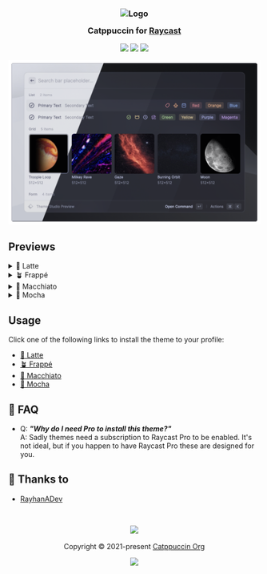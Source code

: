 <h3 align="center">
	<img src="https://raw.githubusercontent.com/catppuccin/catppuccin/main/assets/logos/exports/1544x1544_circle.png" width="100" alt="Logo"/><br/>
	<img src="https://raw.githubusercontent.com/catppuccin/catppuccin/main/assets/misc/transparent.png" height="30" width="0px"/>
	Catppuccin for <a href="https://www.raycast.com/">Raycast</a>
	<img src="https://raw.githubusercontent.com/catppuccin/catppuccin/main/assets/misc/transparent.png" height="30" width="0px"/>
</h3>

<p align="center">
	<a href="https://github.com/catppuccin/raycast/stargazers"><img src="https://img.shields.io/github/stars/catppuccin/raycast?colorA=363a4f&colorB=b7bdf8&style=for-the-badge"></a>
	<a href="https://github.com/catppuccin/raycast/issues"><img src="https://img.shields.io/github/issues/catppuccin/raycast?colorA=363a4f&colorB=f5a97f&style=for-the-badge"></a>
	<a href="https://github.com/catppuccin/raycast/contributors"><img src="https://img.shields.io/github/contributors/catppuccin/raycast?colorA=363a4f&colorB=a6da95&style=for-the-badge"></a>
</p>

<p align="center">
	<img src="/assets/preview.webp"/>
</p>

## Previews

<details>
<summary>🌻 Latte</summary>
<img src="/assets/latte.png"/>
</details>
<details>
<summary>🪴 Frappé</summary>
<img src="/assets/frappe.png"/>
</details>
<details>
<summary>🌺 Macchiato</summary>
<img src="/assets/macchiato.png"/>
</details>
<details>
<summary>🌿 Mocha</summary>
<img src="/assets/mocha.png"/>
</details>

## Usage

Click one of the following links to install the theme to your profile:

- [🌻 Latte](https://themes.ray.so?version=1&name=Catppuccin%20Latte&colors=%23EFF1F5FF,%23EFF1F5FF,%234C4F69FF,%239CA0B0FF,%238C8FA1FF,%23D20F39FF,%23FE640BFF,%23DF8E1DFF,%2340A02BFF,%231E66F5FF,%237287FDFF,%238839EFFF&appearance=light)
- [🪴 Frappé](https://themes.ray.so?version=1&name=Catppuccin%20Frappe&colors=%23303446FF,%23303446FF,%23C6D0F5FF,%23737994FF,%23838BA7FF,%23E78284FF,%23EF9F76FF,%23E5C890FF,%23A6D189FF,%238CAAEEFF,%23BABBF1FF,%23CA9EE6FF&appearance=dark)
- [🌺 Macchiato](https://themes.ray.so?version=1&name=Catppuccin%20Macchiato&colors=%2324273AFF,%2324273AFF,%23CAD3F5FF,%236E738DFF,%238087A2FF,%23ED8796FF,%23F5A97FFF,%23EED49FFF,%23A6DA95FF,%238AADF4FF,%23B7BDF8FF,%23C6A0F6FF&appearance=dark)
- [🌿 Mocha](https://themes.ray.so?version=1&name=Catppuccin%20Mocha&colors=%231E1E2EFF,%231E1E2EFF,%23CDD6F4FF,%236C7086FF,%237F849CFF,%23F38BA8FF,%23FAB387FF,%23F9E2AFFF,%23A6E3A1FF,%2389B4FAFF,%23B4BEFEFF,%23CBA6F7FF&appearance=dark)
   <!-- this section is optional -->

## 🙋 FAQ

- Q: **_"Why do I need Pro to install this theme?"_**\
  A: Sadly themes need a subscription to Raycast Pro to be enabled.
  It's not ideal, but if you happen to have Raycast Pro these are designed for
  you.

## 💝 Thanks to

- [RayhanADev](https://github.com/rayhanadev)

&nbsp;

<p align="center">
	<img src="https://raw.githubusercontent.com/catppuccin/catppuccin/main/assets/footers/gray0_ctp_on_line.svg?sanitize=true" />
</p>

<p align="center">
	Copyright &copy; 2021-present <a href="https://github.com/catppuccin" target="_blank">Catppuccin Org</a>
</p>

<p align="center">
	<a href="https://github.com/catppuccin/catppuccin/blob/main/LICENSE"><img src="https://img.shields.io/static/v1.svg?style=for-the-badge&label=License&message=MIT&logoColor=d9e0ee&colorA=363a4f&colorB=b7bdf8"/></a>
</p>

